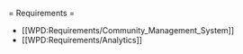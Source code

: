 = Requirements =
* [[WPD:Requirements/Community_Management_System]]
* [[WPD:Requirements/Analytics]]